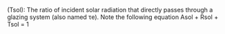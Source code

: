 (Tsol): The ratio of incident solar radiation that directly passes through a glazing system (also named τe). Note the following equation Asol + Rsol + Tsol = 1